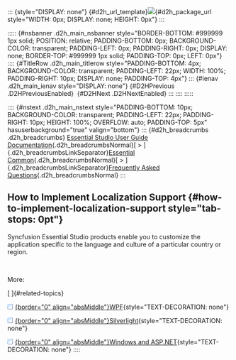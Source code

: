 ::: {style="DISPLAY: none"}
[](ms-xhelp:///?Id=d2h_url_template){#d2h_url_template}![](!package_url!){#d2h_package_url style="WIDTH: 0px; DISPLAY: none; HEIGHT: 0px"}
:::

::::: {#nsbanner .d2h_main_nsbanner style="BORDER-BOTTOM: #999999 1px solid; POSITION: relative; PADDING-BOTTOM: 0px; BACKGROUND-COLOR: transparent; PADDING-LEFT: 0px; PADDING-RIGHT: 0px; DISPLAY: none; BORDER-TOP: #999999 1px solid; PADDING-TOP: 0px; LEFT: 0px"}
:::: {#TitleRow .d2h_main_titlerow style="PADDING-BOTTOM: 4px; BACKGROUND-COLOR: transparent; PADDING-LEFT: 22px; WIDTH: 100%; PADDING-RIGHT: 10px; DISPLAY: none; PADDING-TOP: 4px"}
::: {#ienav .d2h_main_ienav style="DISPLAY: none"}
[](ms-xhelp:///?Id=6f26547d-a2ac-49d2-a479-c4d83551eff6){#D2HPrevious .D2HPreviousEnabled}  [](ms-xhelp:///?Id=9f39b5e0-348a-4a67-a529-c9c33837327b){#D2HNext .D2HNextEnabled}
:::
::::
:::::

:::: {#nstext .d2h_main_nstext style="PADDING-BOTTOM: 10px; BACKGROUND-COLOR: transparent; PADDING-LEFT: 22px; PADDING-RIGHT: 10px; HEIGHT: 100%; OVERFLOW: auto; PADDING-TOP: 5px" hasuserbackground="true" valign="bottom"}
::: {#d2h_breadcrumbs .d2h_breadcrumbs}
[Essential Studio User Guide Documentation](ms-xhelp:///?Id=12457748-09e3-4d74-a240-8e049cedf030){.d2h_breadcrumbsNormal}[ \> ]{.d2h_breadcrumbsLinkSeparator}[Essential Common](ms-xhelp:///?Id=2bfe10b6-fac1-4f91-a173-04db314f10c3){.d2h_breadcrumbsNormal}[ \> ]{.d2h_breadcrumbsLinkSeparator}[Frequently Asked Questions](ms-xhelp:///?Id=8c0b82fa-382a-437e-9ce1-9b9ffd3f2ead){.d2h_breadcrumbsNormal}
:::

## How to Implement Localization Support {#how-to-implement-localization-support style="tab-stops: 0pt"}

Syncfusion Essential Studio products enable you to customize the application specific to the language and culture of a particular country or region.

 

More:

[ ]{#related-topics}

[![](button.gif){border="0" align="absMiddle"}WPF](ms-xhelp:///?Id=9f39b5e0-348a-4a67-a529-c9c33837327b){style="TEXT-DECORATION: none"}

[![](button.gif){border="0" align="absMiddle"}Silverlight](ms-xhelp:///?Id=a2071daa-56d8-44d1-acea-00b126de4238){style="TEXT-DECORATION: none"}

[![](button.gif){border="0" align="absMiddle"}Windows and ASP.NET](ms-xhelp:///?Id=80ed779a-f755-4a87-ac40-0fdb90d050d8){style="TEXT-DECORATION: none"}
::::
